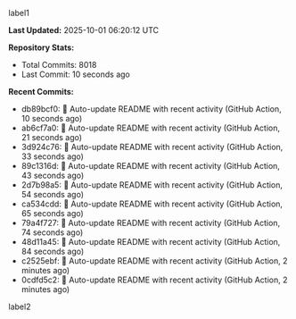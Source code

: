 
label1 
<!-- ACTIVITY_START -->
**Last Updated:** 2025-10-01 06:20:12 UTC

**Repository Stats:**
- Total Commits: 8018
- Last Commit: 10 seconds ago

**Recent Commits:**
- db89bcf0: 🤖 Auto-update README with recent activity (GitHub Action, 10 seconds ago)
- ab6cf7a0: 🤖 Auto-update README with recent activity (GitHub Action, 21 seconds ago)
- 3d924c76: 🤖 Auto-update README with recent activity (GitHub Action, 33 seconds ago)
- 89c1316d: 🤖 Auto-update README with recent activity (GitHub Action, 43 seconds ago)
- 2d7b98a5: 🤖 Auto-update README with recent activity (GitHub Action, 54 seconds ago)
- ca534cdd: 🤖 Auto-update README with recent activity (GitHub Action, 65 seconds ago)
- 79a4f727: 🤖 Auto-update README with recent activity (GitHub Action, 74 seconds ago)
- 48d11a45: 🤖 Auto-update README with recent activity (GitHub Action, 84 seconds ago)
- c2525ebf: 🤖 Auto-update README with recent activity (GitHub Action, 2 minutes ago)
- 0cdfd5c2: 🤖 Auto-update README with recent activity (GitHub Action, 2 minutes ago)
<!-- ACTIVITY_END -->

label2
